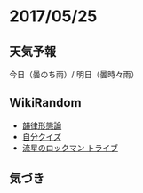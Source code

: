 # 2017/05/25

## 天気予報

今日（曇のち雨）/ 明日（曇時々雨）

## WikiRandom

* [韻律形態論](https://ja.wikipedia.org/wiki/%E9%9F%BB%E5%BE%8B%E5%BD%A2%E6%85%8B%E8%AB%96)
* [自分クイズ](https://ja.wikipedia.org/wiki/%E8%87%AA%E5%88%86%E3%82%AF%E3%82%A4%E3%82%BA)
* [流星のロックマン トライブ](https://ja.wikipedia.org/wiki/%E6%B5%81%E6%98%9F%E3%81%AE%E3%83%AD%E3%83%83%E3%82%AF%E3%83%9E%E3%83%B3_%E3%83%88%E3%83%A9%E3%82%A4%E3%83%96)

## 気づき

